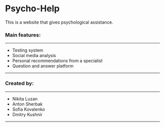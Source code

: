 # Psycho-Help
This is a website that gives psychological assistance.
### Main features:
---
- Testing system
- Social media analysis
- Personal recommendations from a specialist
- Question and answer platform
---
### Created by:
---
- Nikita Luzan
- Anton Sherbak
- Sofia Kovalenko
- Dmitry Kushnir
---
